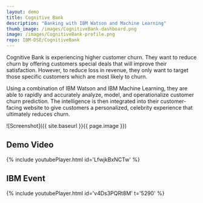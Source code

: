 ```yaml
---
layout: demo
title: Cognitive Bank
description: "Banking with IBM Watson and Machine Learning"
thumb_image: /images/CognitiveBank-dashboard.png
image: /images/CognitiveBank-profile.png
repo: IBM-DSE/CognitiveBank
---
```


Cognitive Bank is experiencing higher customer churn. They want to reduce churn by offering customers special deals that will improve their satisfaction. However, to reduce loss in revenue, they only want to target those specific customers which are most likely to churn. 

Using a combination of IBM Watson and IBM Machine Learning, they are able to rapidly and accurately analyze, model, and operationalize customer churn prediction. The intelligence is then integrated into their customer-facing website to give customers a personalized, celebrity experience that ultimately reduces churn. 

![Screenshot]({{ site.baseurl }}{{ page.image }})

## Demo Video

{% include youtubePlayer.html id='LfwjkBxNCTw' %}

## IBM Event

{% include youtubePlayer.html id='v4Ds3PQRt8M' t='5290' %}